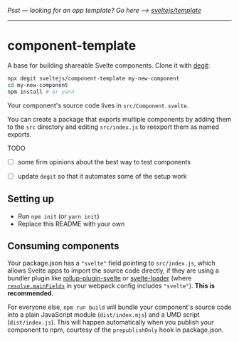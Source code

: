 *Psst — looking for an app template? Go here --> [sveltejs/template](https://github.com/sveltejs/template)*

---

# component-template

A base for building shareable Svelte components. Clone it with [degit](https://github.com/Rich-Harris/degit):

```bash
npx degit sveltejs/component-template my-new-component
cd my-new-component
npm install # or yarn
```

Your component's source code lives in `src/Component.svelte`.

You can create a package that exports multiple components by adding them to the `src` directory and editing `src/index.js` to reexport them as named exports.

TODO

* [ ] some firm opinions about the best way to test components
* [ ] update `degit` so that it automates some of the setup work


## Setting up

* Run `npm init` (or `yarn init`)
* Replace this README with your own


## Consuming components

Your package.json has a `"svelte"` field pointing to `src/index.js`, which allows Svelte apps to import the source code directly, if they are using a bundler plugin like [rollup-plugin-svelte](https://github.com/sveltejs/rollup-plugin-svelte) or [svelte-loader](https://github.com/sveltejs/svelte-loader) (where [`resolve.mainFields`](https://webpack.js.org/configuration/resolve/#resolve-mainfields) in your webpack config includes `"svelte"`). **This is recommended.**

For everyone else, `npm run build` will bundle your component's source code into a plain JavaScript module (`dist/index.mjs`) and a UMD script (`dist/index.js`). This will happen automatically when you publish your component to npm, courtesy of the `prepublishOnly` hook in package.json.
